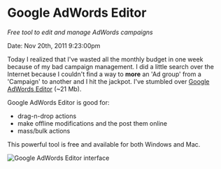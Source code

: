 # Google AdWords Editor

_Free tool to edit and manage AdWords campaigns_

Date: Nov 20th, 2011 9:23:00pm

Today I realized that I've wasted all the monthly budget in one week because of my bad campaign management. 
I did a little search over the Internet because I couldn't find a way to **more** an 'Ad group' from a 
'Campaign' to another and I hit the jackpot. I've stumbled over [Google AdWords Editor](http://www.google.com/intl/en/adwordseditor/) (~21 Mb).

Google AdWords Editor is good for:

*   drag-n-drop actions
*   make offline modifications and the post them online
*   mass/bulk actions

This powerful tool is free and available for both Windows and Mac.

![Google AdWords Editor interface](http://ghita.org/sites/default/files/articles_imgs/google-adwords-editor.gif)